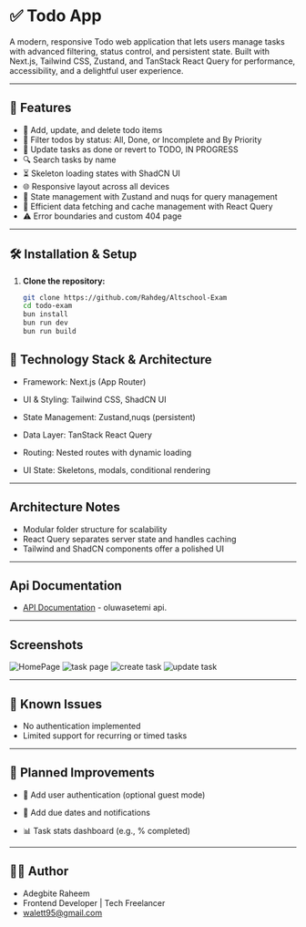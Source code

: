 # ✅ Todo App

A modern, responsive Todo web application that lets users manage tasks with advanced filtering, status control, and persistent state. Built with Next.js, Tailwind CSS, Zustand, and TanStack React Query for performance, accessibility, and a delightful user experience.

---

## 🚀 Features

- 📝 Add, update, and delete todo items
- 🔄 Filter todos by status: All, Done, or Incomplete and By Priority
- 📌 Update tasks as done or revert to TODO, IN PROGRESS
- 🔍 Search tasks by name 
- ⏳ Skeleton loading states with ShadCN UI
- 🌐 Responsive layout across all devices
- 🧠 State management with Zustand and nuqs for query management
- 🔁 Efficient data fetching and cache management with React Query
- ⚠️ Error boundaries and custom 404 page

---

## 🛠️ Installation & Setup

1. **Clone the repository:**
   ```bash
   git clone https://github.com/Rahdeg/Altschool-Exam
   cd todo-exam
   bun install
   bun run dev
   bun run build

   ```

##  🧰 Technology Stack & Architecture

- Framework: Next.js (App Router)

- UI & Styling: Tailwind CSS, ShadCN UI

- State Management: Zustand,nuqs (persistent)

- Data Layer: TanStack React Query

- Routing: Nested routes with dynamic loading

- UI State: Skeletons, modals, conditional rendering

---

## Architecture Notes
- Modular folder structure for scalability
- React Query separates server state and handles caching
- Tailwind and ShadCN components offer a polished UI

---
## Api Documentation

- [API Documentation](https://api.oluwasetemi.dev/reference) - oluwasetemi api.


---
## Screenshots

![HomePage](https://github.com/user-attachments/assets/54e70b00-6dc1-4abb-8c21-d8724f8edc50)
![task page](https://github.com/user-attachments/assets/d835986a-9091-4c2b-944e-5d6b313806cc)
![create task](https://github.com/user-attachments/assets/03a38e4c-4e8d-44d9-814b-d98f904199c6)
![update task](https://github.com/user-attachments/assets/cf23d97b-da7d-42b0-b914-d628dccc10b5)

---
## 🐞 Known Issues
- No authentication implemented
- Limited support for recurring or timed tasks

---
## 🔮 Planned Improvements

- 🔐 Add user authentication (optional guest mode)

- 🔔 Add due dates and notifications

- 📊 Task stats dashboard (e.g., % completed)


---
## 👨‍💻 Author

- Adegbite Raheem
- Frontend Developer | Tech Freelancer
- walett95@gmail.com





